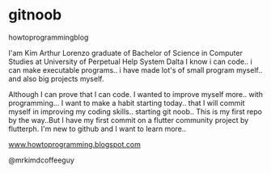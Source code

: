 # gitnoob
howtoprogrammingblog

I'am Kim Arthur Lorenzo graduate of Bachelor of Science in Computer Studies at University of Perpetual Help System Dalta
I know i can code.. i can make executable programs.. i have made lot's of small program myself.. and also big projects myself.

Although I can prove that I can code. I wanted to improve myself more.. with programming... I want to make a habit starting today.. that I will commit myself in improving my coding skills.. starting git noob.. This is my first repo by the way..But I have my first commit on a flutter community project by flutterph. I'm new to github and I want to learn more.. 

www.howtoprogramming.blogspot.com

@mrkimdcoffeeguy
